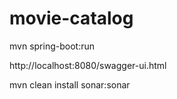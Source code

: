 # movie-catalog

mvn spring-boot:run

http://localhost:8080/swagger-ui.html

mvn clean install sonar:sonar